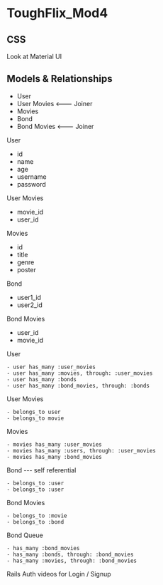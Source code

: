 # ToughFlix_Mod4

## CSS 

Look at Material UI

## Models & Relationships

- User
- User Movies  <--- Joiner
- Movies
- Bond
- Bond Movies  <--- Joiner


User 
 - id
 - name
 - age
 - username
 - password

User Movies
 - movie_id
 - user_id

Movies
 - id
 - title
 - genre
 - poster

Bond 
 - user1_id
 - user2_id

Bond Movies 
 - user_id
 - movie_id


User

    - user has_many :user_movies
    - user has_many :movies, through: :user_movies
    - user has_many :bonds
    - user has_many :bond_movies, through: :bonds

User Movies

    - belongs_to user
    - belongs_to movie

Movies

    - movies has_many :user_movies
    - movies has_many :users, through: :user_movies
    - movies has_many :bond_movies

Bond   --- self referential 

    - belongs_to :user
    - belongs_to :user

Bond Movies

    - belongs_to :movie
    - belongs_to :bond

Bond Queue

    - has_many :bond_movies
    - has_many :bonds, through: :bond_movies
    - has_many :movies, through: :bond_movies



Rails Auth videos for Login / Signup